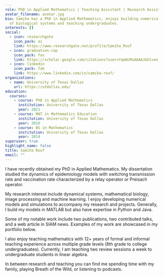 ```yaml
---
role: PhD in Applied Mathematics | Teaching Assistant | Research Assistant
avatar_filename: avatar.jpg
bio: Samiha has a PhD in Applied Mathematics, enjoys building numerical models
  of biological systems and teaching undergraduates.
interests: []
social:
  - icon: researchgate
    icon_pack: ai
    link: https://www.researchgate.net/profile/Samiha_Rouf
  - icon: graduation-cap
    icon_pack: fas
    link: https://scholar.google.com/citations?user=YqeWcMsAAAAJ&hl=en
  - icon: linkedin
    icon_pack: fab
    link: https://www.linkedin.com/in/samiha-rouf/
organizations:
  - name: University of Texas Dallas
    url: https://utdallas.edu/
education:
  courses:
    - course: PhD in Applied Mathematics
      institution: University of Texas Dallas
      year: 2021
    - course: MAT in Mathematics Education
      institution: University of Texas Dallas
      year: 2016
    - course: BS in Mathematics
      institution: University of Texas Dallas
      year: 2014
superuser: true
highlight_name: false
title: Samiha Rouf
email: ""
---
```



I have recently obtained my PhD in Applied Mathematics. My dissertation studied the dynamics of epidemiology models with switching transmission rate and vaccination rate characterized by a relay operator or Preisach operator.

My research interest include dynamical systems, mathematical biology, image processing and machine learning. I enjoy developing numerical models and simulations to accompany my research and projects. Generally, I build my models in MATLAB but also have expertise in Python and Java.

Some of my notable work include two publications, two contributed talks, and a web article in SIAM news. Examples of my work are showcased in my portfolio below.

I also enjoy teaching mathematics with 12+ years of formal and informal teaching experience across multiple grade levels (8th grade to college undergraduates). Currently, I am teaching two review sessions a week to undergraduate students in linear algebra.

In between research and teaching you can find me spending time with my family, playing Breath of the Wild, or listening to podcasts.
 